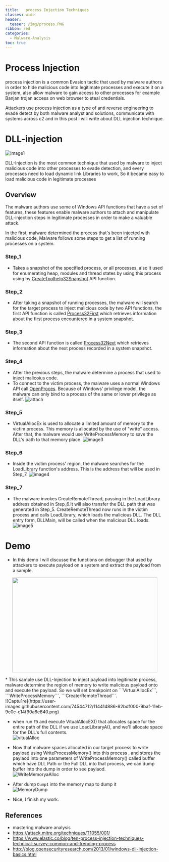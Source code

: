 ```yaml
---
title:   process Injection Techniques
classes: wide
header:
  teaser: /img/process.PNG
ribbon: red
categories:
  - Malware-Analysis
toc: true
---
```


# Process Injection

process injection is a common Evasion tactic that used by malware authors in order to hide malicious code into legitimate processes and execute it on a system, also allow malware to gain access to other processes for example Banjan trojan access on web browser to steal credentials. 

Attackers use process injection as a type of anti reverse engineering to evade detect by both malware analyst and solutions, communicate with systems across c2 and in this post i will write about DLL injection technique. 

<!-- more -->

# DLL-injection 
 ![image1](https://user-images.githubusercontent.com/74544712/114314260-42506a80-9afa-11eb-8416-17a22fa8271b.PNG)



DLL-Injection is the most common technique that used by malware to inject malicious code into other processes to evade detection, and every processes need to load dynamic link Libraries to work, So it became easy to load malicious code in legitimate processes

## Overview
The malware authors use some of Windows API functions that have a set of features, these features enable malware authors to attach and manipulate DLL-injection steps in legitimate processes in order to make a valuable attack.

In the first, malware determined the process that's been injected with malicious code, Malware follows some steps to get a list of running processes on a system.

### Step_1
* Takes a snapshot of the specified process, or all processes, also it used for enumerating heap, modules and thread states by using this process using by [CreateToolhelp32Snapshot](https://docs.microsoft.com/en-us/windows/win32/api/tlhelp32/nf-tlhelp32-createtoolhelp32snapshot) API function.

### Step_2
* After taking a snapshot of running processes, the malware will search for the target process to inject malicious code by two API functions, the first API function is called [Process32First](https://docs.microsoft.com/en-us/windows/win32/api/tlhelp32/nf-tlhelp32-process32first) which retrieves information about the first process encountered in a system snapshot.

### Step_3
* The second API function is called [Process32Next](https://docs.microsoft.com/en-us/windows/win32/api/tlhelp32/nf-tlhelp32-process32next) which retrieves information about the next process recorded in a system snapshot.

### Step_4
* After the previous steps, the malware determine a process that used to inject malicoius code.
* To connect to the victim process, the malware uses a normal Windows API call [OpenProces](https://docs.microsoft.com/en-us/windows/win32/api/processthreadsapi/nf-processthreadsapi-openprocess). Because of Windows' privilege model, the malware can only bind to a process of the same or lower privilege as itself.
 ![attach](https://user-images.githubusercontent.com/74544712/114314699-05857300-9afc-11eb-970f-a6393ca98215.PNG)
 
### Step_5
* VirtualAllocEx is used to allocate a limited amount of memory to the victim process. This memory is allocated by the use of "write" access. After that, the malware would use WriteProcessMemory to save the DLL's path to that memory place.
 ![image3](https://user-images.githubusercontent.com/74544712/114315008-5cd81300-9afd-11eb-89c3-9b9a0dc4ec67.PNG)
 
### Step_6
* Inside the victim process' region, the malware searches for the LoadLibrary function's address. This is the address that will be used in Step_7.
 ![image4](https://user-images.githubusercontent.com/74544712/114315053-75e0c400-9afd-11eb-83d3-1dc5d266f131.PNG)

### Step_7
* The malware invokes CreateRemoteThread, passing in the LoadLibrary address obtained in Step_6.It will also transfer the DLL path that was generated in Step_5.   CreateRemoteThread now runs in the victim process and calls LoadLibrary, which loads the malicious DLL. The DLL entry form, DLLMain, will be called when the malicious DLL loads.
 ![image5](https://user-images.githubusercontent.com/74544712/114315151-d8d25b00-9afd-11eb-9072-623bc3d9c037.PNG)

# Demo 
* In this demo I will discusse the functions on debugger that used by attackers to execute payload on a system and extract the payload from a sample.
 <p align="center">
  <img width="460" height="300" src="https://user-images.githubusercontent.com/74544712/114401622-64ea8e00-9ba3-11eb-9864-b038e3cfb261.PNG">
</p>
* This sample use DLL-Injection to inject payload into legitimate process, malware determine the region of memory to write malicious payload onto and execute the payload. So we   will set breakpoint on ```VirtualAllocEx```, ```WriteProcessMemory```, ```CreaterRemoteThread```.<br>
 ![Captu1re](https://user-images.githubusercontent.com/74544712/114414886-82bdf000-9baf-11eb-9c0c-c14f90a6e640.png)
 
* when run ```F9``` and execute VitualAllocEX() that allocates space for the entire path of the DLL if we use LoadLibraryA(), and we'll allocate space for the DLL's full contents.<br>
![vitualAlloc](https://user-images.githubusercontent.com/74544712/114434163-fd443b00-9bc2-11eb-99a3-817bb2b843a8.png)

* Now that malware spaces allocated in our target process to write payload using WriteProcessMemory() into this process , and stores the paylaod into one parameters of WriteProcessMemory()  called buffer which have DLL Path or the Full DLL into that process, we can dump buffer into the dump in order to see paylaod.<br>
![WriteMemoryaAlloc](https://user-images.githubusercontent.com/74544712/114435799-e1419900-9bc4-11eb-949b-08dc13cc99e8.png)

* After dump ```Dump1``` into the memory map to dump it<br> 
![MemoryDump](https://user-images.githubusercontent.com/74544712/114437039-56fa3480-9bc6-11eb-9e8a-c82d9cf2b70a.png)

* Nice, I finish my work.

## References

* mastering malware analysis 
* https://attack.mitre.org/techniques/T1055/001/
* https://www.elastic.co/blog/ten-process-injection-techniques-technical-survey-common-and-trending-process
* http://blog.opensecurityresearch.com/2013/01/windows-dll-injection-basics.html













 



